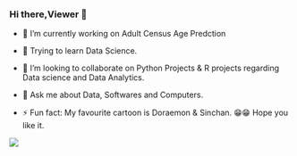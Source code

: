 ### Hi there,Viewer 👋

- 🔭 I’m currently working on Adult Census Age Predction
- 🌱 Trying to learn Data Science.
- 👯 I’m looking to collaborate on Python Projects & R projects regarding Data science and Data Analytics.
- 💬 Ask me about Data, Softwares and Computers.

- ⚡ Fun fact: My favourite cartoon is Doraemon & Sinchan. 😁😁 Hope you like it.

<img src = "https://github-readme-stats.vercel.app/api?username=mr-shrayan&&show_icons=true&title_color=ffffff&icon_color=bb2acf&text_color=daf7dc&bg_color=0D0E12">
